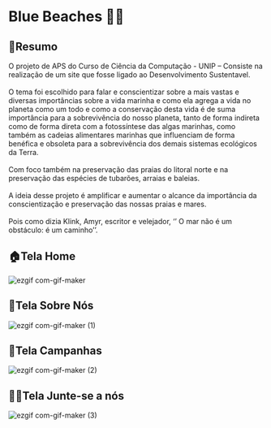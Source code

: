 # Blue Beaches 🐳💙

**<h2>📘Resumo</h2>**
O projeto de APS do Curso de Ciência da Computação - UNIP –  Consiste na realização de um site que fosse ligado ao Desenvolvimento Sustentavel.
<br><br>
O tema foi escolhido para falar e conscientizar sobre a mais vastas e diversas importâncias sobre a vida marinha e como ela agrega a vida no planeta como um todo e como a conservação desta vida é de suma importância para a sobrevivência do nosso planeta, tanto de forma indireta como de forma direta com a fotossíntese das algas marinhas, como também as cadeias alimentares marinhas que influenciam de forma benéfica e obsoleta para a sobrevivência dos demais sistemas ecológicos da Terra.
<br><br>
Com foco também na preservação das praias do litoral norte e na preservação das espécies de tubarões, arraias e baleias.
<br><br>
A ideia desse projeto é amplificar e aumentar o alcance da importância da conscientização e preservação das nossas praias e mares.
<br><br>
Pois como dizia Klink, Amyr, escritor e velejador, ‘’ O mar não é um obstáculo: é um caminho’’.

**<h2>🏠Tela Home</h2>**
![ezgif com-gif-maker](https://github.com/amandaalbez/APS/assets/104281621/fb3b8102-31ac-4a77-b2b2-fad2b882441b)

**<h2>📌Tela Sobre Nós</h2>**
![ezgif com-gif-maker (1)](https://github.com/amandaalbez/APS/assets/104281621/6919883b-e32e-4034-9115-d6ffb6f5fa9c)

**<h2>💙Tela Campanhas</h2>**
![ezgif com-gif-maker (2)](https://github.com/amandaalbez/APS/assets/104281621/192bc220-093c-4587-ab2e-3fe1131c7d03)

**<h2>🤝🏻Tela Junte-se a nós</h2>**
![ezgif com-gif-maker (3)](https://github.com/amandaalbez/APS/assets/104281621/f6ec0c88-06bb-4e94-8fae-7821197fff09)
